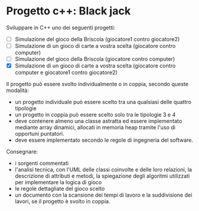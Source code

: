 # Progetto c++: Black jack
Sviluppare in C++ uno dei seguenti progetti:
  - [ ] Simulazione del gioco della Briscola (giocatore1 contro giocatore2)
  - [ ] Simulazione di un gioco di carte a vostra scelta (giocatore contro computer)
  - [ ] Simulazione del gioco della Briscola (giocatore contro computer)
  - [x] Simulazione di un gioco di carte a vostra scelta (giocatore contro computer e giocatore1 contro giocatore2)

Il progetto può essere svolto individualmente o in coppia, secondo queste modalità:
- un progetto individuale può essere scelto tra una qualsiasi delle quattro tipologie
- un progetto in coppia può essere scelto solo tra le tipologie 3 e 4
- deve contenere almeno una classe astratta ed essere implementato mediante array dinamici, allocati in memoria heap tramite l'uso di opportuni puntatori.
- deve essere implementato secondo le regole di ingegneria del software.

Consegnare:
- i sorgenti commentati
- l'analisi tecnica, con l'UML delle classi coinvolte e delle loro relazioni, la descrizione di attributi e metodi, la spiegazione degli algoritmi utilizzati per implementare la logica di gioco
- le regole dettagliate del gioco scelto
- un documento con la scansione dei tempi di lavoro e la suddivisione dei lavori, se il progetto è svolto in coppia. 
